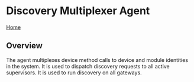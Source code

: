 # Discovery Multiplexer Agent 

[Home](../readme.md)

## Overview

The agent multiplexes device method calls to device and module identities in the system.  It is used to dispatch discovery requests to all active supervisors.  It is used to run discovery on all gateways.